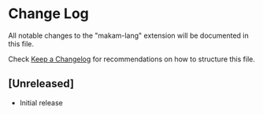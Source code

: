 # Change Log

All notable changes to the "makam-lang" extension will be documented in this file.

Check [Keep a Changelog](http://keepachangelog.com/) for recommendations on how to structure this file.

## [Unreleased]

- Initial release
